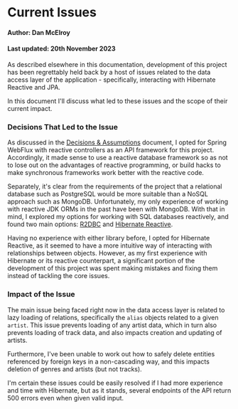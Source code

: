 # Current Issues

#### Author: Dan McElroy
#### Last updated: 20th November 2023

As described elsewhere in this documentation, development of this project has been regrettably held back by a host of
issues related to the data access layer of the application - specifically, interacting with Hibernate Reactive and JPA.

In this document I'll discuss what led to these issues and the scope of their current impact.

### Decisions That Led to the Issue
As discussed in the [Decisions & Assumptions](decisions-assumptions.md#tech-stack) document, I opted for Spring WebFlux
with reactive controllers as an API framework for this project. Accordingly, it made sense to use a reactive database
framework so as not to lose out on the advantages of reactive programming, or build hacks to make synchronous frameworks
work better with the reactive code.

Separately, it's clear from the requirements of the project that a relational database such as PostgreSQL would be more
suitable than a NoSQL approach such as MongoDB. Unfortunately, my only experience of working with reactive JDK ORMs in
the past have been with MongoDB. With that in mind, I explored my options for working with SQL databases reactively,
and found two main options: [R2DBC](https://r2dbc.io/) and [Hibernate Reactive](https://hibernate.org/reactive/).

Having no experience with either library before, I opted for Hibernate Reactive, as it seemed to have a more intuitive
way of interacting with relationships between objects. However, as my first experience with Hibernate or its reactive
counterpart, a significant portion of the development of this project was spent making mistakes and fixing them instead
of tackling the core issues.

### Impact of the Issue
The main issue being faced right now in the data access layer is related to lazy loading of relations, specifically the
`alias` objects related to a given `artist`. This issue prevents loading of any artist data, which in turn also prevents
loading of track data, and also impacts creation and updating of artists.

Furthermore, I've been unable to work out how to safely delete entities referenced by foreign keys in a non-cascading
way, and this impacts deletion of genres and artists (but not tracks).

I'm certain these issues could be easily resolved if I had more experience and time with Hibernate, but as it stands,
several endpoints of the API return 500 errors even when given valid input.